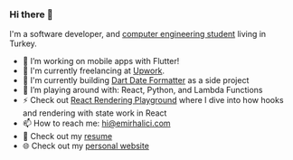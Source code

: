 ### Hi there 👋
I'm a software developer, and [computer engineering student][1] living in Turkey. 

- 🔭 I’m working on mobile apps with Flutter!
- 👯 I'm currently freelancing at [Upwork][2].
- 🚀 I'm currently building [Dart Date Formatter][6] as a side project
- 🌱 I’m playing around with: React, Python, and Lambda Functions
- ⚡️ Check out [React Rendering Playground][7] where I dive into how hooks and rendering with state work in React
- 📫 How to reach me: [hi@emirhalici.com][5]
- 📄 Check out my [resume][4]
- 🌐 Check out my [personal website][3]

[1]: <https://www.linkedin.com/school/ankara-university/> "Ankara University"
[2]: <https://www.upwork.com/> "Upwork"
[3]: <https://emirhalici.com/> "Personal website"
[4]: <https://github.com/emirhalici/emirhalici/files/12363483/Emir.Halici.English.08-2023.Obfuscated.pdf> "Resume"
[5]: <mailto:hi@emirhalici.com> "Email"
[6]: <https://github.com/emirhalici/dartdateformatter> "Dart Date Formatter"
[7]: <https://github.com/emirhalici/react-rendering-playground> "React Rendering Playground"


<!--
**emirhalici/emirhalici** is a ✨ _special_ ✨ repository because its `README.md` (this file) appears on your GitHub profile.

Here are some ideas to get you started:

- 🔭 I’m currently working on ...
- 🌱 I’m currently learning ...
- 👯 I’m looking to collaborate on ...
- 🤔 I’m looking for help with ...
- 💬 Ask me about ...
- 📫 How to reach me: ...
- 😄 Pronouns: ...
- ⚡ Fun fact: ...
-->
